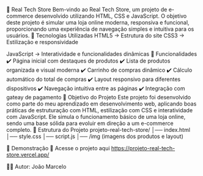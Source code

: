 🛒 Real Tech Store
Bem-vindo ao Real Tech Store, um projeto de e-commerce desenvolvido utilizando HTML, CSS e JavaScript.
O objetivo deste projeto é simular uma loja online moderna, responsiva e funcional, proporcionando uma experiência de navegação simples e intuitiva para os usuários.
🚀 Tecnologias Utilizadas
HTML5 → Estrutura do site
CSS3 → Estilização e responsividade

JavaScript → Interatividade e funcionalidades dinâmicas
📌 Funcionalidades
✔️ Página inicial com destaques de produtos
✔️ Lista de produtos organizada e visual moderna
✔️ Carrinho de compras dinâmico
✔️ Cálculo automático do total de compras
✔️ Layout responsivo para diferentes dispositivos
✔️ Navegação intuitiva entre as páginas
✔️ Integração com gateay de pagamento
🎯 Objetivo do Projeto
Este projeto foi desenvolvido como parte do meu aprendizado em desenvolvimento web, aplicando boas práticas de estruturação com HTML, estilização com CSS e interatividade com JavaScript.
Ele simula o funcionamento básico de uma loja online, sendo uma base sólida para evoluir em direção a um e-commerce completo.
📂 Estrutura do Projeto
projeto-real-tech-store/
│── index.html
│── style.css
│── script.js
│── /img (imagens dos produtos e layout)

📸 Demonstração
🔗 Acesse o projeto aqui
https://projeto-real-tech-store.vercel.app/

👨‍💻 Autor: João Marcelo
